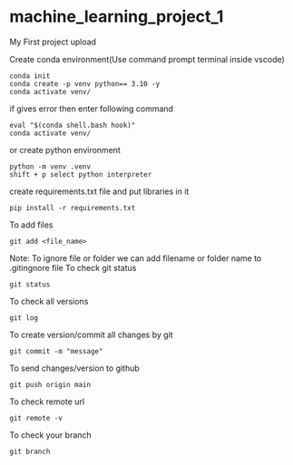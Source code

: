 # machine_learning_project_1
My First project upload 

Create conda environment(Use command prompt terminal inside vscode)
```
conda init
conda create -p venv python== 3.10 -y 
conda activate venv/
```
if gives error  then enter following command
```
eval "$(conda shell.bash hook)"
conda activate venv/
```

or create python environment
```
python -m venv .venv
shift + p select python interpreter 
```
create requirements.txt file and put libraries in it
```
pip install -r requirements.txt
```
To add files 
```
git add <file_name>
```

Note: To ignore file or folder we can add filename or folder name to .gitingnore file
To check git status
```
git status
```

To check all versions
````
git log
````

To create version/commit all changes by git
```
git commit -m "message"
```
To send changes/version to github 
```
git push origin main
```
To check remote url
```
git remote -v
```
To check your branch
```
git branch
```
